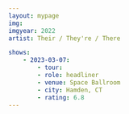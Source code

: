 ```yaml
---
layout: mypage
img: 
imgyear: 2022
artist: Their / They're / There

shows:
    - 2023-03-07: 
        - tour:
        - role: headliner
        - venue: Space Ballroom
        - city: Hamden, CT
        - rating: 6.8
---
```


